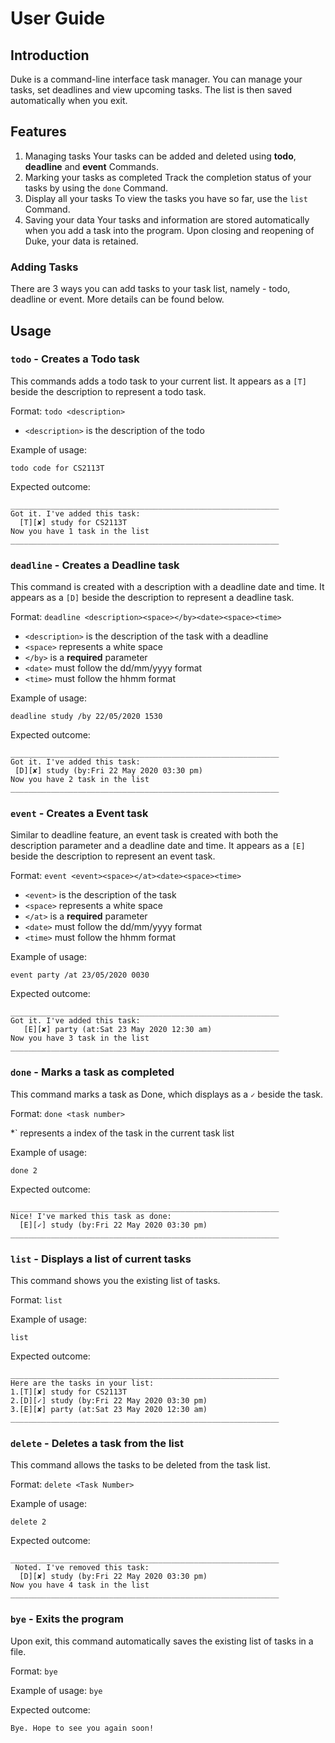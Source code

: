 # User Guide

## Introduction
Duke is a command-line interface task manager. You can manage your tasks, set deadlines and view upcoming tasks. The list is then saved automatically when you exit.

## Features 
1. Managing tasks 
   Your tasks can be added and deleted using **todo**, **deadline** and **event** Commands.
2. Marking your tasks as completed
   Track the completion status of your tasks by using the `done` Command.
3. Display all your tasks 
   To view the tasks you have so far, use the `list` Command.
4. Saving your data
   Your tasks and information are stored automatically when you add a task into the program. Upon closing and reopening of Duke, your data is retained. 

### Adding Tasks
There are 3 ways you can add tasks to your task list, namely - todo, deadline or event. More details can be found below.

## Usage

### `todo` - Creates a Todo task

This commands adds a todo task to your current list.
It appears as a `[T]` beside the description to represent a todo task.

Format:
`todo <description>`

* `<description>` is the description of the todo

Example of usage: 

`todo code for CS2113T`

Expected outcome:

```
____________________________________________________________ 
Got it. I've added this task:
  [T][✘] study for CS2113T
Now you have 1 task in the list
____________________________________________________________
```
### `deadline` - Creates a Deadline task

This command is created with a description with a deadline date and time. 
It appears as a `[D]` beside the description to represent a deadline task.

Format: 
`deadline <description><space></by><date><space><time>`

* `<description>` is the description of the task with a deadline
* `<space>` represents a white space
* `</by>` is a **required** parameter
* `<date>` must follow the dd/mm/yyyy format
* `<time>` must follow the hhmm format

Example of usage: 

`deadline study /by 22/05/2020 1530`

Expected outcome:

```
____________________________________________________________
Got it. I've added this task:
 [D][✘] study (by:Fri 22 May 2020 03:30 pm)
Now you have 2 task in the list
____________________________________________________________
```
### `event` - Creates a Event task

Similar to deadline feature, an event task is created with both the description parameter and a deadline date and time.
It appears as a `[E]` beside the description to represent an event task.

Format: 
`event <event><space></at><date><space><time>`

* `<event>` is the description of the task
* `<space>` represents a white space
* `</at>` is a **required** parameter
* `<date>` must follow the dd/mm/yyyy format
* `<time>` must follow the hhmm format

Example of usage: 

`event party /at 23/05/2020 0030`

Expected outcome:

```
____________________________________________________________ 
Got it. I've added this task:
   [E][✘] party (at:Sat 23 May 2020 12:30 am)
Now you have 3 task in the list
____________________________________________________________
```
### `done` - Marks a task as completed

This command marks a task as Done, which displays as a `✓` beside the task.

Format: 
`done <task number>`

*`<task number> represents a index of the task in the current task list

Example of usage: 

`done 2`

Expected outcome:

```
____________________________________________________________
Nice! I've marked this task as done:
  [E][✓] study (by:Fri 22 May 2020 03:30 pm)
____________________________________________________________
```
### `list` - Displays a list of current tasks

This command shows you the existing list of tasks.

Format: `list`

Example of usage: 

`list`

Expected outcome:
```
____________________________________________________________
Here are the tasks in your list:
1.[T][✘] study for CS2113T
2.[D][✓] study (by:Fri 22 May 2020 03:30 pm)
3.[E][✘] party (at:Sat 23 May 2020 12:30 am)
____________________________________________________________

```
### `delete` - Deletes a task from the list

This command allows the tasks to be deleted from the task list.

Format: `delete <Task Number>`

Example of usage:

`delete 2`

Expected outcome:
```
____________________________________________________________
 Noted. I've removed this task: 
  [D][✘] study (by:Fri 22 May 2020 03:30 pm)
Now you have 4 task in the list
____________________________________________________________
```


### `bye` - Exits the program
 
Upon exit, this command automatically saves the existing list of tasks in a file.

Format: `bye`

Example of usage:
`bye`

Expected outcome:
```
Bye. Hope to see you again soon!
```
